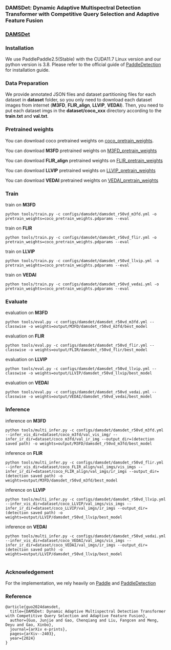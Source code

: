 ### DAMSDet: Dynamic Adaptive Multispectral Detection Transformer with Competitive Query Selection and Adaptive Feature Fusion
### [DAMSDet](https://arxiv.org/pdf/2403.00326)

### Installation
We use PaddlePaddle2.5(Stable) with the CUDA11.7 Linux version and our python version is 3.8. Please refer to the official guide of [PaddleDetection](https://github.com/PaddlePaddle/PaddleDetection/tree/develop) for installation guide.

### Data Preparation
We provide annotated JSON files and dataset partitioning files for each dataset in **dataset** folder, so you only need to download each dataset images from internet (**M3FD**, **FLIR_align**, **LLVIP**, **VEDAI**). Then, you need to put each dataset imgs in the **dataset/coco_xxx** directory according to the **train.txt** and **val.txt**.

### Pretrained weights
You can download coco pretrained weights on [coco_pretrain_weights](https://drive.google.com/file/d/13IfjgrLvoUQq8CCoMDdZ3skUmmHHWLcu/view?usp=sharing).

You can download **M3FD** pretrained weights on [M3FD_pretrain_weights](https://drive.google.com/file/d/1V1ohLT2YeUyX_AcMogO8tnWFiHqMgLvH/view?usp=sharing)

You can download **FLIR_align** pretrained weights on [FLIR_pretrain_weights](https://drive.google.com/file/d/107rDvGqXT0MkDABM6WAB9Qim1srcqP0P/view?usp=sharing)

You can download **LLVIP** pretrained weights on [LLVIP_pretrain_weights](https://drive.google.com/file/d/1y3_q7lSQvq_NZy0NfehKf9vMtQ7R0CEh/view?usp=sharing)

You can download **VEDAI** pretrained weights on [VEDAI_pretrain_weights](https://drive.google.com/file/d/1iCGCxTjIUpB6nWWemyPR-f7ujUAgb39H/view?usp=sharing)

### Train
train on **M3FD** 

    python tools/train.py -c configs/damsdet/damsdet_r50vd_m3fd.yml -o pretrain_weights=coco_pretrain_weights.pdparams --eval

train on **FLIR** 

    python tools/train.py -c configs/damsdet/damsdet_r50vd_flir.yml -o pretrain_weights=coco_pretrain_weights.pdparams --eval

train on **LLVIP** 

    python tools/train.py -c configs/damsdet/damsdet_r50vd_llvip.yml -o pretrain_weights=coco_pretrain_weights.pdparams --eval

train on **VEDAI** 

    python tools/train.py -c configs/damsdet/damsdet_r50vd_vedai.yml -o pretrain_weights=coco_pretrain_weights.pdparams --eval


### Evaluate
 evaluation on **M3FD** 

    python tools/eval.py -c configs/damsdet/damsdet_r50vd_m3fd.yml --classwise -o weights=output/M3FD/damsdet_r50vd_m3fd/best_model

evaluation on **FLIR**  

    python tools/eval.py -c configs/damsdet/damsdet_r50vd_flir.yml --classwise -o weights=output/FLIR/damsdet_r50vd_flir/best_model

evaluation on **LLVIP**  

    python tools/eval.py -c configs/damsdet/damsdet_r50vd_llvip.yml --classwise -o weights=output/LLVIP/damsdet_r50vd_llvip/best_model

evaluation on **VEDAI**

    python tools/eval.py -c configs/damsdet/damsdet_r50vd_vedai.yml --classwise -o weights=output/VEDAI/damsdet_r50vd_vedai/best_model


### Inference
inference on **M3FD** 

    python tools/multi_infer.py -c configs/damsdet/damsdet_r50vd_m3fd.yml --infer_vis_dir=dataset/coco_m3fd/val_vis_img/ --infer_ir_dir=dataset/coco_m3fd/val_ir_img --output_dir=(detection saved path) -o weights=output/M3FD/damsdet_r50vd_m3fd/best_model

inference on **FLIR** 

    python tools/multi_infer.py -c configs/damsdet/damsdet_r50vd_flir.yml --infer_vis_dir=dataset/coco_FLIR_align/val_imgs/vis_imgs --infer_ir_dir=dataset/coco_FLIR_align/val_imgs/ir_imgs --output_dir=(detection saved path) -o weights=output/M3FD/damsdet_r50vd_m3fd/best_model

inference on **LLVIP** 

    python tools/multi_infer.py -c configs/damsdet/damsdet_r50vd_llvip.yml --infer_vis_dir=dataset/coco_LLVIP/val_imgs/vis_imgs --infer_ir_dir=dataset/coco_LLVIP/val_imgs/ir_imgs --output_dir=(detection saved path) -o weights=output/LLVIP/damsdet_r50vd_llvip/best_model

inference on **VEDAI** 

    python tools/multi_infer.py -c configs/damsdet/damsdet_r50vd_vedai.yml --infer_vis_dir=dataset/coco_VEDAI/val_imgs/vis_imgs --infer_ir_dir=dataset/coco_VEDAI/val_imgs/ir_imgs --output_dir=(detection saved path) -o weights=output/LLVIP/damsdet_r50vd_llvip/best_model

#
### Acknowledgement
For the implementation, we rely heavily on [Paddle](https://github.com/PaddlePaddle/Paddle) and [PaddleDetection](https://github.com/PaddlePaddle/PaddleDetection/tree/develop)


### Reference

    @article{guo2024damsdet,
      title={DAMSDet: Dynamic Adaptive Multispectral Detection Transformer with Competitive Query Selection and Adaptive Feature Fusion},
      author={Guo, Junjie and Gao, Chenqiang and Liu, Fangcen and Meng, Deyu and Gao, Xinbo},
      journal={arXiv e-prints},
      pages={arXiv--2403},
      year={2024}
    }
